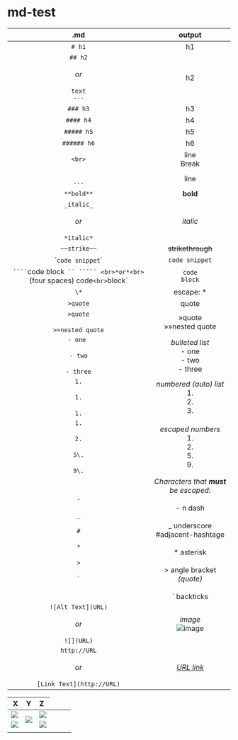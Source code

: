 # md-test

.md | output
:---:|:---:
`# h1`|h1
`## h2`<br><br>*or*<br><br>`text`<br>`---`|h2
`### h3`|h3
`#### h4`|h4
`##### h5`|h5
`###### h6`|h6
`<br>`|line<br>Break
<br>`---`|line
`**bold**`|**bold**
`_italic_`<br><br>*or*<br><br>`*italic*` |*italic*
`~~strike~~`|~~strikethrough~~
\``code snippet`\`|`code snippet`
` ```` `code block` `` ````` <br>*or*<br>` ` ` ` ` ` ` ` `(four spaces) code`<br>`block`|```code```<br>```block```
`\*`|escape: *
`>quote`| quote
`>quote`<br><br>`>>nested quote`|»quote<br>»»nested quote
`- one `<br><br>`- two`<br><br>`- three`| _bulleted list_<br>- one<br>- two<br>- three
`1.`<br><br>`1.`<br><br>`1.`|_numbered (auto) list_<br>1.<br>2.<br>3.
`1.`<br><br>`2.`<br><br>`5\.`<br><br>`9\.`|_escaped numbers_<br>1.<br>2.<br>5.<br>9.
`-`<br><br>`_`<br><br>`#`<br><br>`*`<br><br>`>`<br><br>``` ` ```| _Characters that **must** be escaped:_<br><br>\- n dash<br><br>\_ underscore<br>#adjacent-hashtage<br><br>\* asterisk<br><br>\> angle bracket _(quote)_<br><br>\` backticks
`![Alt Text](URL)`<br><br> *or* <br><br>`![](URL)`| _image_<br> ![image](https://placeimg.com/300/150/any)
`http://URL`<br><br> *or* <br><br>`[Link Text](http://URL)`|[_URL link_]()

X|Y|Z
---:|:---:|:---
|![](https://placeimg.com/125/100/a)<td rowspan=2>![](https://placeimg.com/125/225/any)|![](https://placeimg.com/125/100/b)|
|![](https://placeimg.com/125/100/c)|![](https://placeimg.com/125/100/d)|
<td colspan=3>|

